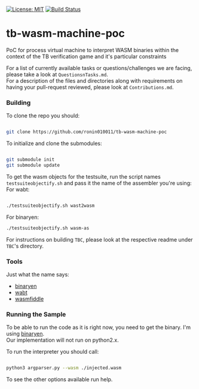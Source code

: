 [![License: MIT](https://img.shields.io/badge/License-MIT-yellow.svg)](https://opensource.org/licenses/MIT)
[![Build Status](https://travis-ci.org/TrueBitFoundation/tb-wasm-machine-poc.svg?branch=master)](https://travis-ci.org/TrueBitFoundation/tb-wasm-machine-poc)

# tb-wasm-machine-poc
PoC for process virtual machine to interpret WASM binaries within the context of the TB verification game and it's particular constraints

For a list of currently available tasks or questions/challenges we are facing, please take a look at `QuestionsnTasks.md`.<br/>
For a description of the files and directories along with requirements on having your pull-request reviewed, please look at `Contributions.md`.<br/>

### Building
To clone the repo you should:<br/>
```bash

git clone https://github.com/ronin010011/tb-wasm-machine-poc

```
To initialize and clone the submodules:<br/>
```bash

git submodule init
git submodule update

```
To get the wasm objects for the testsuite, run the script names `testsuiteobjectify.sh` and pass it the name of the assembler you're using:<br/>
For wabt:<br/>
```bash

./testsuiteobjectify.sh wast2wasm

```

For binaryen:<br/>
```bash
./testsuiteobjectify.sh wasm-as
```

For instructions on building `TBC`, please look at the respective readme under `TBC`'s directory.<br/>

### Tools
Just what the name says:
* [binaryen](https://github.com/WebAssembly/binaryen)<br/>
* [wabt](https://github.com/WebAssembly/wabt)<br/>
* [wasmfiddle](https://wasdk.github.io/WasmFiddle/)<br/>

### Running the Sample
To be able to run the code as it is right now, you need to get the binary. I'm using [binaryen](https://github.com/WebAssembly/binaryen).<br/>
Our implementation will not run on python2.x.<br/>

To run the interpreter you should call:<br/>
```bash

python3 argparser.py --wasm ./injected.wasm

```

To see the other options available run help.<br/>
